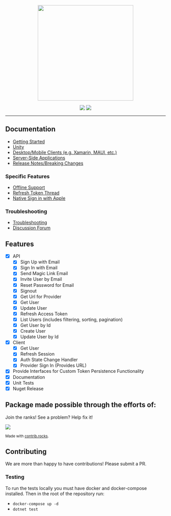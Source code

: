 <p align="center">
<img width="300" src=".github/supabase-gotrue.png"/>
</p>

<p align="center">
  <img src="https://github.com/supabase/gotrue-csharp/workflows/Build%20And%20Test/badge.svg"/>
  <a href="https://www.nuget.org/packages/gotrue-csharp/">
    <img src="https://img.shields.io/badge/dynamic/json?color=green&label=Nuget%20Release&query=data[0].version&url=https%3A%2F%2Fazuresearch-usnc.nuget.org%2Fquery%3Fq%3Dpackageid%3Agotrue-csharp"/>
  </a>
</p>

---

## Documentation

- [Getting Started](Documentation/GettingStarted.md)
- [Unity](Documentation/Unity.md)
- [Desktop/Mobile Clients (e.g. Xamarin, MAUI, etc.)](Documentation/DesktopClients.md)
- [Server-Side Applications](Documentation/ServerSideApplications.md)
- [Release Notes/Breaking Changes](Documentation/ReleaseNotes.md)

### Specific Features

- [Offline Support](Documentation/OfflineSupport.md)
- [Refresh Token Thread](Documentation/RefreshTokenThread.md)
- [Native Sign in with Apple](Documentation/NativeSignInWithApple.md)

### Troubleshooting

- [Troubleshooting](Documentation/TroubleShooting.md)
- [Discussion Forum](https://github.com/supabase-community/supabase-csharp/discussions)

## Features

- [x] API
    - [x] Sign Up with Email
    - [x] Sign In with Email
    - [x] Send Magic Link Email
    - [x] Invite User by Email
    - [x] Reset Password for Email
    - [x] Signout
    - [x] Get Url for Provider
    - [x] Get User
    - [x] Update User
    - [x] Refresh Access Token
    - [x] List Users (includes filtering, sorting, pagination)
    - [x] Get User by Id
    - [x] Create User
    - [x] Update User by Id
- [x] Client
    - [x] Get User
    - [x] Refresh Session
    - [x] Auth State Change Handler
    - [x] Provider Sign In (Provides URL)
- [x] Provide Interfaces for Custom Token Persistence Functionality
- [x] Documentation
- [x] Unit Tests
- [x] Nuget Release

## Package made possible through the efforts of:

Join the ranks! See a problem? Help fix it!

<a href="https://github.com/supabase-community/gotrue-csharp/graphs/contributors">
  <img src="https://contrib.rocks/image?repo=supabase-community/gotrue-csharp" />
</a>

<small>Made with [contrib.rocks](https://contrib.rocks).</small>

## Contributing

We are more than happy to have contributions! Please submit a PR.

### Testing

To run the tests locally you must have docker and docker-compose installed. Then in the root of the repository run:

- `docker-compose up -d`
- `dotnet test`
